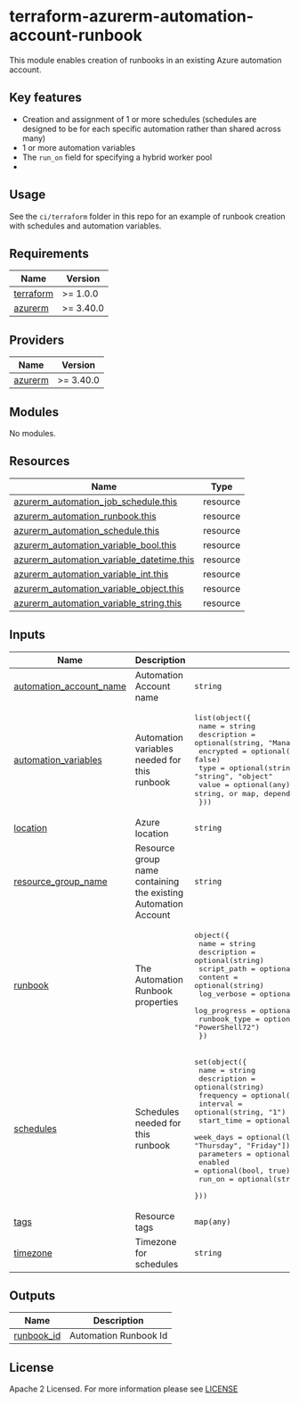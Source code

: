 # terraform-azurerm-automation-account-runbook
This module enables creation of runbooks in an existing Azure automation account.

## Key features
- Creation and assignment of 1 or more schedules (schedules are designed to be for each specific automation rather than shared across many)
- 1 or more automation variables
- The `run_on` field for specifying a hybrid worker pool
-
## Usage
See the `ci/terraform` folder in this repo for an example of runbook creation with schedules and automation variables.

<!-- BEGIN_TF_DOCS -->
## Requirements

| Name | Version |
|------|---------|
| <a name="requirement_terraform"></a> [terraform](#requirement\_terraform) | >= 1.0.0 |
| <a name="requirement_azurerm"></a> [azurerm](#requirement\_azurerm) | >= 3.40.0 |

## Providers

| Name | Version |
|------|---------|
| <a name="provider_azurerm"></a> [azurerm](#provider\_azurerm) | >= 3.40.0 |

## Modules

No modules.

## Resources

| Name | Type |
|------|------|
| [azurerm_automation_job_schedule.this](https://registry.terraform.io/providers/hashicorp/azurerm/latest/docs/resources/automation_job_schedule) | resource |
| [azurerm_automation_runbook.this](https://registry.terraform.io/providers/hashicorp/azurerm/latest/docs/resources/automation_runbook) | resource |
| [azurerm_automation_schedule.this](https://registry.terraform.io/providers/hashicorp/azurerm/latest/docs/resources/automation_schedule) | resource |
| [azurerm_automation_variable_bool.this](https://registry.terraform.io/providers/hashicorp/azurerm/latest/docs/resources/automation_variable_bool) | resource |
| [azurerm_automation_variable_datetime.this](https://registry.terraform.io/providers/hashicorp/azurerm/latest/docs/resources/automation_variable_datetime) | resource |
| [azurerm_automation_variable_int.this](https://registry.terraform.io/providers/hashicorp/azurerm/latest/docs/resources/automation_variable_int) | resource |
| [azurerm_automation_variable_object.this](https://registry.terraform.io/providers/hashicorp/azurerm/latest/docs/resources/automation_variable_object) | resource |
| [azurerm_automation_variable_string.this](https://registry.terraform.io/providers/hashicorp/azurerm/latest/docs/resources/automation_variable_string) | resource |

## Inputs

| Name | Description | Type | Default | Required |
|------|-------------|------|---------|:--------:|
| <a name="input_automation_account_name"></a> [automation\_account\_name](#input\_automation\_account\_name) | Automation Account name | `string` | n/a | yes |
| <a name="input_automation_variables"></a> [automation\_variables](#input\_automation\_variables) | Automation variables needed for this runbook | <pre>list(object({<br/>    name        = string<br/>    description = optional(string, "Managed by Terraform")<br/>    encrypted   = optional(bool, false)<br/>    type        = optional(string, "string") # Should be one of: "int", "string", "object"<br/>    value       = optional(any)              # This can be an int, string, or map, depending on `type`<br/>  }))</pre> | `[]` | no |
| <a name="input_location"></a> [location](#input\_location) | Azure location | `string` | n/a | yes |
| <a name="input_resource_group_name"></a> [resource\_group\_name](#input\_resource\_group\_name) | Resource group name containing the existing Automation Account | `string` | n/a | yes |
| <a name="input_runbook"></a> [runbook](#input\_runbook) | The Automation Runbook properties | <pre>object({<br/>    name         = string<br/>    description  = optional(string)<br/>    script_path  = optional(string)<br/>    content      = optional(string)<br/>    log_verbose  = optional(bool, true)<br/>    log_progress = optional(bool, true)<br/>    runbook_type = optional(string, "PowerShell72")<br/>  })</pre> | n/a | yes |
| <a name="input_schedules"></a> [schedules](#input\_schedules) | Schedules needed for this runbook | <pre>set(object({<br/>    name        = string<br/>    description = optional(string)<br/>    frequency   = optional(string)<br/>    interval    = optional(string, "1")<br/>    start_time  = optional(string, null)<br/>    week_days   = optional(list(string), ["Monday", "Tuesday", "Wednesday", "Thursday", "Friday"])<br/>    parameters  = optional(any, {})<br/>    enabled     = optional(bool, true)<br/>    run_on      = optional(string)<br/>  }))</pre> | `[]` | no |
| <a name="input_tags"></a> [tags](#input\_tags) | Resource tags | `map(any)` | `{}` | no |
| <a name="input_timezone"></a> [timezone](#input\_timezone) | Timezone for schedules | `string` | n/a | yes |

## Outputs

| Name | Description |
|------|-------------|
| <a name="output_runbook_id"></a> [runbook\_id](#output\_runbook\_id) | Automation Runbook Id |
<!-- END_TF_DOCS -->

## License

Apache 2 Licensed. For more information please see [LICENSE](./LICENSE)
